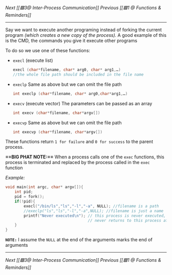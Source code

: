 _Next [[🟩3@ Inter-Process Communication]]_
_Previous [[🟩1 @ Functions & Reminders]]_

---


Say we want to execute another programing instead of forking the current program _(which creates a new copy of the process)._ A good example of this is the CMD, the commands you give it execute other programs

To do so we use one of these functions:
- `execl` (execute list)
	```c
	execl (char*filename, char* arg0, char* arg1,…)
	//the whole file path should be included in the file name
	```
- `execlp` Same as above but we can omit the file path
	```c
	int execlp (char*filename, char* arg0,char*arg1,…)
	```
- `execv` (execute vector) The parameters can be passed as an array
	```c
	int execv (char*filename, char*argv[])
	```
- `execvp` Same as above but we can omit the file path
	```c
	int execvp (char*filename, char*argv[])
	```

These functions return `1 for failure` and `0 for success` to the parent process.

**==BIG PHAT NOTE:==** When a process calls one of the `exec` functions, this process is terminated and replaced by the process called in the `exec` function



_Example:_
```c
void main(int argc, char* argv[]){
	int pid;
	pid = fork();
	if(!pid){
		execl("/bin/ls","ls","-l","-a", NULL); //filename is a path
		//execlp("ls","ls","-l","-a",NULL); //filename is just a name
		printf("Never executed\n"); // this process is never executed, since the child
									// never returns to this process after exec functions
	}
}
```

**`NOTE:`** I assume the `NULL` at the end of the arguments marks the end of arguments

---

_Next [[🟩3@ Inter-Process Communication]]_
_Previous [[🟩1 @ Functions & Reminders]]_
